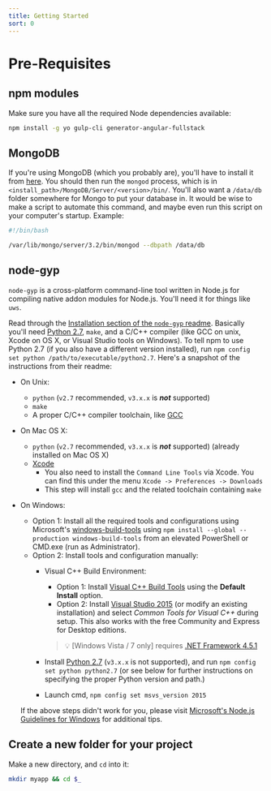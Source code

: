 ```yaml
---
title: Getting Started
sort: 0
---
```


# Pre-Requisites

## npm modules

Make sure you have all the required Node dependencies available:

```bash
npm install -g yo gulp-cli generator-angular-fullstack
```

## MongoDB

If you're using MongoDB \(which you probably are\), you'll have to install it from [here](https://www.mongodb.com/download-center#community). You should then run the `mongod` process, which is in `<install_path>/MongoDB/Server/<version>/bin/`. You'll also want a `/data/db` folder somewhere for Mongo to put your database in. It would be wise to make a script to automate this command, and maybe even run this script on your computer's startup. Example:

```bash
#!/bin/bash

/var/lib/mongo/server/3.2/bin/mongod --dbpath /data/db
```

## node-gyp

`node-gyp` is a cross-platform command-line tool written in Node.js for compiling native addon modules for Node.js. You'll need it for things like `uws`.

Read through the [Installation section of the `node-gyp` readme](https://github.com/nodejs/node-gyp#installation). Basically you'll need [Python 2.7](https://www.python.org/downloads/), `make`, and a C/C++ compiler \(like GCC on unix, Xcode on OS X, or Visual Studio tools on Windows\). To tell npm to use Python 2.7 \(if you also have a different version installed\), run `npm config set python /path/to/executable/python2.7`. Here's a snapshot of the instructions from their readme:

* On Unix:
  * `python` \(`v2.7` recommended, `v3.x.x` is _**not**_ supported\)
  * `make`
  * A proper C/C++ compiler toolchain, like [GCC](https://gcc.gnu.org)
* On Mac OS X:
  * `python` \(`v2.7` recommended, `v3.x.x` is _**not**_ supported\) \(already installed on Mac OS X\)
  * [Xcode](https://developer.apple.com/xcode/download/)
    * You also need to install the `Command Line Tools` via Xcode. You can find this under the menu `Xcode -> Preferences -> Downloads`
    * This step will install `gcc` and the related toolchain containing `make`
* On Windows:

  * Option 1: Install all the required tools and configurations using Microsoft's [windows-build-tools](https://github.com/felixrieseberg/windows-build-tools) using `npm install --global --production windows-build-tools` from an elevated PowerShell or CMD.exe \(run as Administrator\).
  * Option 2: Install tools and configuration manually:
    * Visual C++ Build Environment:

      * Option 1: Install [Visual C++ Build Tools](http://landinghub.visualstudio.com/visual-cpp-build-tools) using the **Default Install** option.
      * Option 2: Install [Visual Studio 2015](https://www.visualstudio.com/products/visual-studio-community-vs) \(or modify an existing installation\) and select _Common Tools for Visual C++_ during setup. This also works with the free Community and Express for Desktop editions.

      > :bulb: \[Windows Vista / 7 only\] requires [.NET Framework 4.5.1](http://www.microsoft.com/en-us/download/details.aspx?id=40773)

    * Install [Python 2.7](https://www.python.org/downloads/) \(`v3.x.x` is not supported\), and run `npm config set python python2.7` \(or see below for further instructions on specifying the proper Python version and path.\)
    * Launch cmd, `npm config set msvs_version 2015`

  If the above steps didn't work for you, please visit [Microsoft's Node.js Guidelines for Windows](https://github.com/Microsoft/nodejs-guidelines/blob/master/windows-environment.md#compiling-native-addon-modules) for additional tips.

## Create a new folder for your project

Make a new directory, and `cd` into it:

```bash
mkdir myapp && cd $_
```

